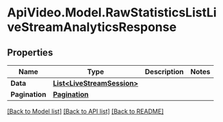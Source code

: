 # ApiVideo.Model.RawStatisticsListLiveStreamAnalyticsResponse

## Properties

Name | Type | Description | Notes
------------ | ------------- | ------------- | -------------
**Data** | [**List&lt;LiveStreamSession&gt;**](LiveStreamSession.md) |  | 
**Pagination** | [**Pagination**](Pagination.md) |  | 

[[Back to Model list]](../README.md#documentation-for-models) [[Back to API list]](../README.md#documentation-for-api-endpoints) [[Back to README]](../README.md)

